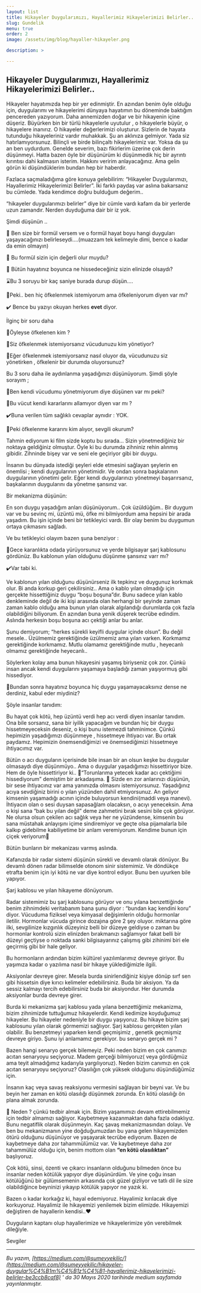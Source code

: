 ```yaml
---
layout: list
title: Hikayeler Duygularımızı, Hayallerimiz Hikayelerimizi Belirler..
slug: Gundelik 
menu: true
order: 2
image: /assets/img/blog/hayaller-hikayeler.png

description: >

---
```


## Hikayeler Duygularımızı, Hayallerimiz Hikayelerimizi Belirler..

Hikayeler hayatımızda hep bir yer edinmiştir. En azından benim öyle olduğu için, duygularımı ve hikayelerimi dünyaya hayatımın bu döneminde baktığım pencereden yazıyorum. Daha annemizden doğar ve bir hikayenin içine düşeriz. Büyürken bin bir türlü hikayelerle uyutulur , o hikayelerle büyür, o hikayelere inanırız. O hikayeler değerlerimizi oluşturur. Sizlerin de hayata tutunduğu hikayeleriniz vardır muhakkak. Şu an aklınıza gelmiyor. Yada siz hatırlamıyorsunuz. Bilinçli ve birde bilinçaltı hikayelerimiz var. Yoksa da şu an ben uydurdum. Genelde severim, bazı fikirlerim üzerine çok derin düşünmeyi. Hatta bazen öyle bir düşünürüm ki düşünmedik hiç bir ayrıntı kırıntısı dahi kalmasın isterim. Hakkını veririm anlayacağınız. Ama gelin görün ki düşündüklerim bundan hep bir haberdir.

Fazlaca saçmaladığıma göre konuya gelebilirim: “Hikayeler Duygularımızı, Hayallerimiz Hikayelerimizi Belirler”. İki farklı paydaş var aslına bakarsanız bu cümlede. Yada kendimce doğru bulduğum değerim..

“hikayeler duygularımızı belirler” diye bir cümle vardı kafam da bir yerlerde uzun zamandır. Nerden duyduğuma dair bir iz yok.

Şimdi düşünün ..

💭 Ben size bir formül versem ve o formül hayat boyu hangi duyguları yaşayacağınızı belirleseydi….(muazzam tek kelimeyle dimi, bence o kadar da emin olmayın)

💭 Bu formül sizin için değerli olur muydu?

💭 Bütün hayatınız boyunca ne hissedeceğiniz sizin elinizde olsaydı?

⌛Bu 3 soruyu bir kaç saniye burada durup düşün….

💭Peki.. ben hiç öfkelenmek istemiyorum ama öfkeleniyorum diyen var mı?

✔️ Bence bu yazıyı okuyan herkes **evet** diyor.

İlginç bir soru daha

💭Öyleyse öfkelenen kim ?

💭Siz öfkelenmek istemiyorsanız vücudunuzu kim yönetiyor?

💭Eğer öfkelenmek istemiyorsanız nasıl oluyor da, vücudunuzu siz yönetirken , öfkelenir bir durumda oluyorsunuz?

Bu 3 soru daha ile aydınlanma yaşadığınızı düşünüyorum. Şimdi şöyle sorayım ;

💭Ben kendi vücudumu yönetmiyorum diye düşünen var mı peki?

💭Bu vücut kendi kararlarını allamıyor diyen var mı ?

✔️Buna verilen tüm sağlıklı cevaplar aynıdır : YOK.

💭Peki öfkelenme kararını kim alıyor, sevgili okurum?

Tahmin ediyorum ki film sizde koptu bu sırada… Sizin yönetmediğiniz bir noktaya geldiğiniz olmuştur. Öyle ki bu durumda zihniniz rehin alınmış gibidir. Zihninde bişey var ve seni ele geçiriyor gibi bir duygu.

İnsanın bu dünyada istediği şeyleri elde etmesini sağlayan şeylerin en önemlisi ; kendi duygularının yönetimidir. Ve ondan sonra başkalarının duygularının yönetimi gelir. Eğer kendi duygularınızı yönetmeyi başarırsanız, başkalarının duygularını da yönetme şansınız var.

Bir mekanizma düşünün:

En son duygu yaşadığım anları düşünüyorum.. Çok üzüldüğüm.. Bir duygum var ve bu sevinç mi, üzüntü mü, öfke mi bilmiyordum ama hepsini bir arada yaşadım. Bu işin içinde beni bir tetikleyici vardı. Bir olay benim bu duygumun ortaya çıkmasını sağladı.

Ve bu tetikleyici olayım bazen şuna benziyor :

💭Gece karanlıkta odada yürüyorsunuz ve yerde bilgisayar şarj kablosunu gördünüz. Bu kablonun yılan olduğunu düşünme şansınız varr mı?

✔️Var tabi ki.

Ve kablonun yılan olduğunu düşünürseniz ilk tepkinız ve duygunuz korkmak olur. Bi anda korkup geri çekilirsiniz.. Ama o kablo yılan olmadığı için gerçekte hissettiğiniz duygu “boşu boşuna”dır. Bunu sadece yılan kablo denkleminde değil de iki kişi arasında olan herhangi bir şeyinde zaman zaman kablo olduğu ama bunun yılan olarak algılandığı durumlarda çok fazla olabildiğini biliyorum. En azından buna yenik düşerek tecrübe edindim. Aslında herkesin boşu boşuna acı çektiği anlar bu anlar.

Şunu demiyorum; “herkes sürekli keyifli duygular içinde olsun”. Bu değil mesele.. Üzülmemiz gerektiğinde üzülmemiz ama yılan varken. Korkmamız gerektiğinde korkmamız. Mutlu olamamız gerektiğinde mutlu , heyecanlı olmamız gerektiğinde heyecanlı..

Söylerken kolay ama bunun hikayesini yaşamış biriyseniz çok zor. Çünkü insan ancak kendi duygularını yaşamaya başladığı zaman yaşıyormuş gibi hissediyor.

💭Bundan sonra hayatınız boyunca hiç duygu yaşamayacaksınız dense ne derdiniz, kabul eder miydiniz?

Şöyle insanlar tanıdım:

Bu hayat çok kötü, hep üzüntü verdi hep acı verdi diyen insanlar tanıdım. Ona bile sorsanız, sana bir iyilik yapacağım ve bundan hiç bir duygu hissetmeyeceksin deseniz, o kişi bunu istemezdi tahminimce. Çünkü hepimizin yaşadığımızı düşünmeye , hissetmeye ihtiyacı var. Bu ortak paydamız. Hepimizin önemsendiğimizi ve önemsediğimizi hissetmeye ihtiyacımız var.

Bütün o acı duyguların içerisinde bile insan bir an olsun keşke bu duygular olmasaydı diye düşünmüyo.. Ama o duygular yaşadığımızı hissettiriyor bize. Hem de öyle hissettiriyor ki.. 💫“Torunlarıma yetecek kadar acı çektiğimi hissediyorum” demiştim bir arkadaşıma. 📘 Sizde en zor anlarınızı düşünün, bir sese ihtiyacınız var ama yanınızda olmasını istemiyorsunuz. Yaşadığınız acıya sevdiğiniz birini o yılan yüzünden dahil etmiyorsunuz. An geliyor kimsenin yaşamadığı acının içinde buluyorsun kendini(maddi veya manevi). İhtiyacın olan o sesi duysan sapasağlam olacaksın, o acıyı yeneceksin. Ama o kişi sana “bak bu yılan değil” deme zahmetini bırak sesini bile çok görüyor. Ne olursa olsun çekilen acı sağlık veya her ne yüzündense, kimsenin bu sana müstahak anlayışını içime sindiremiyor ve geçte olsa pijamalarla bile kalkıp gidebilme kabiliyetime bir anlam veremiyorum. Kendime bunun için çiçek veriyorum🌹

Bütün bunların bir mekanizası varmış aslında.

Kafanızda bir radar sistemi düşünün sürekli ve devamlı olarak dönüyor. Bu devamlı dönen radar bilimselde otonom sinir sistemimiz. Ve döndükçe etrafta benim için iyi kötü ne var diye kontrol ediyor. Bunu ben uyurken bile yapıyor.

Şarj kablosu ve yılan hikayeme dönüyorum.

Radar sistemimiz bu şarj kablosunu görüyor ve onu yılana benzettiğinde benim zihnimdeki veritabanım bana şunu diyor : “bundan kaç kendini koru” diyor. Vücuduma fiziksel veya kimyasal değişimlerin olduğu hormonlar iletilir. Hormonlar vücuda girince dozajına göre 2 şey oluyor. miktarına göre ilki, sevgilinize kızgınlık düzeyiniz belli bir düzeye geldiyse o zaman bu hormonlar kontrolü sizin elinizden bırakmanızı sağlamıyor fakat belli bir düzeyi geçtiyse o noktada sanki bilgisayarınız çalışmış gibi zihinimi biri ele geçirmiş gibi bir hale geliyor.

Bu hormonların ardından bizim kültürel yazılımlarımız devreye giriyor. Bu yaşımıza kadar o yazılıma nasıl bir hikaye yüklediğimizle ilgili.

Aksiyonlar devreye girer. Mesela burda sinirlendiğiniz kişiye dönüp sırf sen gibi hissetsin diye kırıcı kelimeler edebilirsiniz. Buda bir aksiyon. Ya da sessiz kalmayı tercih edebilirsiniz buda bir aksiyondur. Her durumda aksiyonlar burda devreye girer.

Burda ki mekanizma şarj kablosu yada yılana benzettiğimiz mekanizma, bizim zihnimizde tuttuğumuz hikayelerdir. Kendi kedimize koyduğumuz hikayeler. Bu hikayeler nedeniyle bir duygu yaşıyoruz. Bu hikaye bizim şarj kablosunu yılan olarak görmemizi sağlıyor. Şarj kablosu gerçekten yılan olabilir. Bu benzetmeyi yaparken kendi geçmişimiz , genetik geçmişmiz devreye giriyo. Şunu iyi anlamamız gerekiyor. bu senaryo gerçek mi ?

Bazen hangi senaryo gerçek bilemeyiz. Peki neden bizim en çok canımızı acıtan senaryoyu seçiyoruz. Madem gerçeği bilmiyoruz( veya gördüğmüz ama teyit almadığımız kadarıyla yargılıyoruz). Neden bizim canımızı en çok acıtan senaryoyu seçiyoruz? Olasılığın çok yüksek olduğunu düşündüğümüz için.

İnsanın kaç veya savaş reaksiyonu vermesini sağlayan bir beyni var. Ve bu beyin her zaman en kötü olasılığı düşünmek zorunda. En kötü olasılığı ön plana almak zorunda.

💭 Neden ? çünkü tedbir almak için. Bizim yaşamımızı devam ettirebilmemiz için tedbir almamızı sağlıyor. Kaybetmeye kazanmaktan daha fazla odaklıyız. Bunu negatiflik olarak düşünmeyin. Kaç şavaş mekanizmasından dolayı. Ve ben bu mekanizmanın yine doğduğumuzdan bu yana gelen hikayemizden ötürü olduğunu düşünüyor ve yaşayarak tecrübe ediyorum. Bazen de kaybetmeye daha zor tahammülümüz var. Ve kaybetmeye daha zor tahammülüz olduğu için, benim mottom olan **“en kötü olasılıktan”** başlıyoruz.

Çok kötü, sinsi, özenti ve çıkarcı insanların olduğunu bilmeden önce bu insanlar neden kötülük yapıyor diye düşünürdüm. Ve yine çoğu insan kötülüğünü bir gülümsemenin arkasında çok güzel gizliyor ve tatlı dil ile size olabildiğince beyninizi yıkayıp kötülük yapıyor ne yazık ki.

Bazen o kadar korkağız ki, hayal edemiyoruz. Hayalimiz kırılacak diye korkuyoruz. Hayalimiz ile hikayemizi yenilemek bizim elimizde. Hikayemizi değiştiren de hayallerin kendisi..❤️

Duyguların kaptanı olup hayallerimize ve hikayelerimize yön verebilmek dileğiyle. 

Sevgiler

***
_Bu yazım, [https://medium.com/@sumeyyekilic/](https://medium.com/@sumeyyekilic/hikayeler-duygular%C4%B1m%C4%B1z%C4%B1-hayallerimiz-hikayelerimizi-belirler-be3ccb8caf8) ' da 30 Mayıs 2020 tarihinde medium sayfamda yayınlanmıştır._

